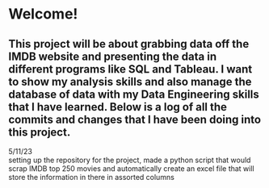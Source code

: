 # Welcome! <br>
This project will be about grabbing data off the IMDB website and presenting the data in different programs like SQL and Tableau. I want to show my analysis skills and also manage the database of data with my Data Engineering skills that I have learned. Below is a log of all the commits and changes that I have been doing into this project.<br>
-------------------------------------------------------------------------------------------------------------------------------------
5/11/23 <br>
setting up the repository for the project, made a python script that would scrap IMDB top 250 movies and automatically create an excel file that will store the information in there in assorted columns